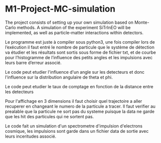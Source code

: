 # M1-Project-MC-simulation
The project consists of setting up your own simulation based on Monte-Carlo methods. A simulation of the experiment SiTrInEO will be implemented, as well as particle-matter interactions within detectors.

Le programme est juste à compiler sous  python3, une fois compiler lors de l’exécution il faut entré le nombre de particule que le système de détection va étudier et les résultats sont sortis sous forme de fichier txt, et de courbe pour l’histogramme de l’influence des petits angles et les impulsions avec leurs barre d’erreur associé.

Le code peut etudier l'influence d'un angle sur les detecteurs et donc l'influence sur la distribution angulaire de theta et phi.

Le code peut etudier le taux de comptage en fonction de la distance entre les detecteurs

Pour l'affichage en 3 dimensions il faut choisir quel trajectoire a aller recuperer en changeant le numero de la particule a tracer. Il faut verifier au prealable que la particule ne sort pas du systeme puisque la data ne garde que les hit des particules qui ne sortent pas.

Le code fait un simulation d'un spectrometre d'impulsion d'electrons cosmique, les impulsions sont garde dans un fichier data de sortie avec leurs inceritudes associé.
